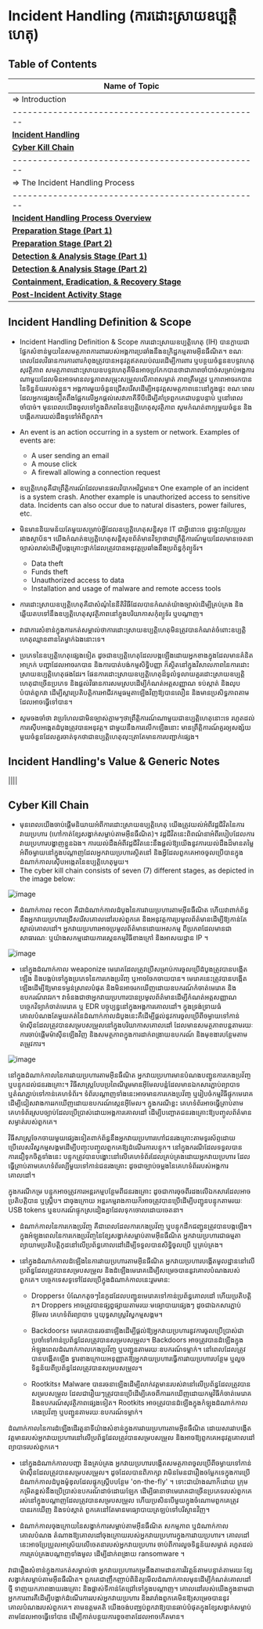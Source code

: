 # Incident Handling (ការដោះស្រាយឧប្បត្តិហេតុ)

## Table of Contents

| Name of Topic                                     |
| ------------------------------------------------- |
| => Introduction                                   |
| ------------------------------------------------- |
| **[Incident Handling](intro-rooms)**              |
| **[Cyber Kill Chain](#linux-fundamentals)**       |
| ------------------------------------------------- |
| => The Incident Handling Process                  |
| ------------------------------------------------- |
| **[Incident Handling Process Overview](#windows-fundamentals)** |
| **[Preparation Stage (Part 1)](#basics-rooms)**                 | 
| **[Preparation Stage (Part 2)](#recon)**                        | 
| **[Detection & Analysis Stage (Part 1)](#scripting)**           | 
| **[Detection & Analysis Stage (Part 2)](#networking)**          |
| **[Containment, Eradication, & Recovery Stage](#tooling)**      | 
| **[Post-Incident Activity Stage](#crypto--hashes)**             |

## Incident Handling Definition & Scope

- Incident Handling Definition & Scope
  ការដោះស្រាយឧប្បត្តិហេតុ (IH) បានក្លាយជាផ្នែកសំខាន់មួយនៃសមត្ថភាពការពាររបស់អង្គការប្រឆាំងនឹងឧក្រិដ្ឋកម្មតាមអ៊ីនធឺណិត។ ខណៈពេលដែលវិធានការការពារកំពុងត្រូវបានអនុវត្តឥតឈប់ឈរដើម្បីការពារ ឬបន្ថយចំនួនឧបទ្ទវហេតុសុវត្ថិភាព សមត្ថភាពដោះស្រាយឧបទ្ទវហេតុគឺមិនអាចប្រកែកបានថាជាភាពចាំបាច់សម្រាប់អង្គការណាមួយដែលមិនអាចមានលទ្ធភាពសម្រុះសម្រួលលើភាពសម្ងាត់ ភាពត្រឹមត្រូវ ឬភាពអាចរកបាននៃទិន្នន័យរបស់ខ្លួន។ អង្គការមួយចំនួនជ្រើសរើសដើម្បីអនុវត្តសមត្ថភាពនេះនៅក្នុងផ្ទះ ខណៈពេលដែលអ្នកផ្សេងទៀតពឹងផ្អែកលើអ្នកផ្តល់សេវាភាគីទីបីដើម្បីគាំទ្រពួកគេជាបន្តបន្ទាប់ ឬនៅពេលចាំបាច់។ មុនពេលយើងចូលទៅក្នុងពិភពនៃឧប្បត្តិហេតុសុវត្ថិភាព សូមកំណត់ពាក្យមួយចំនួន និងបង្កើតការយល់ដឹងទូទៅអំពីពួកវា។
- An event is an action occurring in a system or network. Examples of events are:

  * A user sending an email
  * A mouse click
  * A firewall allowing a connection request
- ឧប្បត្តិហេតុគឺជាព្រឹត្តិការណ៍ដែលមានផលវិបាកអវិជ្ជមាន។ One example of an incident is a system crash. Another example is unauthorized access to sensitive data. Incidents can also occur due to natural disasters, power failures, etc.
- មិនមាននិយមន័យតែមួយសម្រាប់អ្វីដែលឧប្បត្តិហេតុសន្តិសុខ IT ជាអ្វីនោះទេ ដូច្នេះវាប្រែប្រួលរវាងស្ថាប័ន។ យើងកំណត់ឧប្បត្តិហេតុសន្តិសុខព័ត៌មានវិទ្យាថាជាព្រឹត្តិការណ៍មួយដែលមានចេតនាច្បាស់លាស់ដើម្បីបង្កគ្រោះថ្នាក់ដែលត្រូវបានអនុវត្តប្រឆាំងនឹងប្រព័ន្ធកុំព្យូទ័រ។

  * Data theft
  * Funds theft
  * Unauthorized access to data
  * Installation and usage of malware and remote access tools
- ការដោះស្រាយឧប្បត្តិហេតុគឺជាសំណុំនៃនីតិវិធីដែលបានកំណត់យ៉ាងច្បាស់ដើម្បីគ្រប់គ្រង និងឆ្លើយតបទៅនឹងឧប្បត្តិហេតុសុវត្ថិភាពនៅក្នុងបរិយាកាសកុំព្យូទ័រ ឬបណ្តាញ។
- វាជាការសំខាន់ក្នុងការកត់សម្គាល់ថាការដោះស្រាយឧប្បត្តិហេតុមិនត្រូវបានកំណត់ចំពោះឧប្បត្តិហេតុឈ្លានពានតែម្នាក់ឯងនោះទេ។

- ប្រភេទនៃឧប្បត្តិហេតុផ្សេងទៀត ដូចជាឧប្បត្តិហេតុដែលបង្កឡើងដោយអ្នកខាងក្នុងដែលមានគំនិតអាក្រក់ បញ្ហាដែលអាចរកបាន និងការបាត់បង់កម្មសិទ្ធិបញ្ញា ក៏ស្ថិតនៅក្នុងវិសាលភាពនៃការដោះស្រាយឧប្បត្តិហេតុផងដែរ។ ផែនការដោះស្រាយឧប្បត្តិហេតុដ៏ទូលំទូលាយគួរដោះស្រាយឧប្បត្តិហេតុជាច្រើនប្រភេទ និងផ្តល់វិធានការសមស្របដើម្បីកំណត់អត្តសញ្ញាណ ទប់ស្កាត់ និងលុបបំបាត់ពួកវា ដើម្បីស្តារប្រតិបត្តិការអាជីវកម្មធម្មតាឡើងវិញឱ្យបានលឿន និងមានប្រសិទ្ធភាពតាមដែលអាចធ្វើទៅបាន។

- សូមចងចាំថា វាប្រហែលជាមិនច្បាស់ភ្លាមៗថាព្រឹត្តិការណ៍ណាមួយជាឧប្បត្តិហេតុនោះទេ រហូតដល់ការស៊ើបអង្កេតដំបូងត្រូវបានអនុវត្ត។ ជាមួយ​នឹង​ការ​លើក​ឡើង​នោះ មាន​ព្រឹត្តិការណ៍​គួរ​ឲ្យ​សង្ស័យ​មួយ​ចំនួន​ដែល​គួរ​ចាត់​ទុក​ថា​ជា​ឧប្បត្តិហេតុ​លុះត្រា​តែ​មាន​ការ​បញ្ជាក់​ផ្សេង។

## Incident Handling's Value & Generic Notes
||||
## Cyber Kill Chain

- មុនពេលយើងចាប់ផ្តើមនិយាយអំពីការដោះស្រាយឧប្បត្តិហេតុ យើងត្រូវយល់អំពីវដ្តជីវិតនៃការវាយប្រហារ (ហៅកាត់ខ្សែសង្វាក់សម្លាប់តាមអ៊ីនធឺណិត)។ វដ្តជីវិតនេះពិពណ៌នាអំពីរបៀបដែលការវាយប្រហារបង្ហាញខ្លួនឯង។ ការយល់ដឹងអំពីវដ្តជីវិតនេះនឹងផ្តល់ឱ្យយើងនូវការយល់ដឹងដ៏មានតម្លៃអំពីចម្ងាយនៅក្នុងបណ្តាញដែលអ្នកវាយប្រហារស្ថិតនៅ និងអ្វីដែលពួកគេអាចចូលប្រើបានក្នុងដំណាក់កាលស៊ើបអង្កេតនៃឧប្បត្តិហេតុមួយ។
- The cyber kill chain consists of seven (7) different stages, as depicted in the image below:

![image](https://github.com/sengpakrenha/SOC-Incident-Handling/assets/104355164/53f0e128-7382-4558-aa52-a0e784ce2743)

* ដំណាក់កាល recon គឺជាដំណាក់កាលដំបូងនៃការវាយប្រហារតាមអ៊ីនធឺណិត ហើយវាពាក់ព័ន្ធនឹងអ្នកវាយប្រហារជ្រើសរើសគោលដៅរបស់ពួកគេ និងអនុវត្តការប្រមូលព័ត៌មានដើម្បីឱ្យកាន់តែស្គាល់គោលដៅ។ អ្នកវាយប្រហារអាចប្រមូលព័ត៌មានដោយអសកម្ម ពីប្រភពដែលមានជាសាធារណៈ ឬយ៉ាងសកម្មដោយការស្កេនកម្មវិធីខាងក្រៅ និងអាសយដ្ឋាន IP ។

![image](https://github.com/sengpakrenha/SOC-Incident-Handling/assets/104355164/a33122d5-e31a-4afc-819c-841160062e0f)

* នៅក្នុងដំណាក់កាល weaponize មេរោគដែលត្រូវប្រើសម្រាប់ការចូលប្រើដំបូងត្រូវបានបង្កើតឡើង និងបង្កប់ទៅក្នុងប្រភេទនៃការកេងប្រវ័ញ្ច ឬអាចចែកចាយបាន។ មេរោគនេះត្រូវបានបង្កើតឡើងដើម្បីឱ្យមានទម្ងន់ស្រាលបំផុត និងមិនអាចរកឃើញដោយឧបករណ៍កំចាត់មេរោគ និងឧបករណ៍រាវរក។ វាទំនងជាថាអ្នកវាយប្រហារបានប្រមូលព័ត៌មានដើម្បីកំណត់អត្តសញ្ញាណបច្ចេកវិទ្យាកំចាត់មេរោគ ឬ EDR បច្ចុប្បន្ននៅក្នុងអង្គការគោលដៅ។ ក្នុងទ្រង់ទ្រាយធំ គោលបំណងតែមួយគត់នៃដំណាក់កាលដំបូងនេះគឺដើម្បីផ្តល់នូវការចូលប្រើពីចម្ងាយទៅកាន់ម៉ាស៊ីនដែលត្រូវបានសម្របសម្រួលនៅក្នុងបរិយាកាសគោលដៅ ដែលមានសមត្ថភាពបន្តតាមរយៈការចាប់ផ្ដើមម៉ាស៊ីនឡើងវិញ និងសមត្ថភាពក្នុងការដាក់ពង្រាយឧបករណ៍ និងមុខងារបន្ថែមតាមតម្រូវការ។
  
![image](https://github.com/sengpakrenha/SOC-Incident-Handling/assets/104355164/132b80bb-e87f-4c57-8e66-e5da2b275008)



នៅក្នុងដំណាក់កាលនៃការវាយប្រហារតាមអ៊ីនធឺណិត អ្នកវាយប្រហារមានបំណងបញ្ជូនការកេងប្រវ័ញ្ច ឬបន្ទុកដល់ជនរងគ្រោះ។ វិធីសាស្រ្តបែបប្រពៃណីរួមមានអ៊ីមែលបន្លំដែលមានឯកសារភ្ជាប់ព្យាបាទ ឬតំណភ្ជាប់ទៅកាន់គេហទំព័រ។ ទំព័របណ្ដាញទាំងនេះអាចមានការកេងប្រវ័ញ្ច ឬរៀបចំកម្មវិធីផ្ទុកមេរោគ ដើម្បីជៀសវាងការរកឃើញដោយឧបករណ៍ស្កេនអ៊ីមែល។ ក្នុងករណីខ្លះ គេហទំព័រអាចធ្វើត្រាប់តាមគេហទំព័រស្របច្បាប់ដែលប្រើប្រាស់ដោយអង្គការគោលដៅ ដើម្បីបញ្ឆោតជនរងគ្រោះឱ្យបញ្ចូលព័ត៌មានសម្ងាត់របស់ពួកគេ។

វិធីសាស្រ្តចែកចាយមួយផ្សេងទៀតពាក់ព័ន្ធនឹងអ្នកវាយប្រហារហៅជនរងគ្រោះតាមទូរស័ព្ទដោយប្រើលេសវិស្វកម្មសង្គមដើម្បីបញ្ចុះបញ្ចូលពួកគេឱ្យដំណើរការបន្ទុក។ នៅក្នុងករណីដែលទទួលបានការជឿទុកចិត្តទាំងនេះ បន្ទុកត្រូវបានបង្ហោះនៅលើគេហទំព័រដែលគ្រប់គ្រងដោយអ្នកវាយប្រហារ ដែលធ្វើត្រាប់តាមគេហទំព័រល្បីមួយទៅកាន់ជនរងគ្រោះ ដូចជាច្បាប់ចម្លងនៃគេហទំព័ររបស់អង្គការគោលដៅ។

ក្នុងករណីកម្រ បន្ទុកអាចត្រូវការអន្តរកម្មបន្ថែមពីជនរងគ្រោះ ដូចជាការចុចពីរដងលើឯកសារដែលអាចប្រតិបត្តិបាន ឬស្គ្រីប។ ជាចុងក្រោយ អន្តរកម្មរាងកាយក៏អាចត្រូវបានប្រើដើម្បីបញ្ជូនបន្ទុកតាមរយៈ USB tokens ឬឧបករណ៍ផ្ទុកស្រដៀងគ្នាដែលទុកចោលដោយចេតនា។

* ដំណាក់កាលនៃការកេងប្រវ័ញ្ច គឺជាពេលដែលការកេងប្រវ័ញ្ច ឬបន្ទុកដឹកជញ្ជូនត្រូវបានបង្កឡើង។ ក្នុងអំឡុងពេលនៃការកេងប្រវ័ញ្ចនៃខ្សែសង្វាក់សម្លាប់តាមអ៊ីនធឺណិត អ្នកវាយប្រហារជាធម្មតាព្យាយាមប្រតិបត្តិកូដនៅលើប្រព័ន្ធគោលដៅដើម្បីទទួលបានសិទ្ធិចូលប្រើ ឬគ្រប់គ្រង។

* នៅក្នុងដំណាក់កាលដំឡើងនៃការវាយប្រហារតាមអ៊ីនធឺណិត អ្នកវាយប្រហារបង្កើតមូលដ្ឋាននៅលើប្រព័ន្ធដែលត្រូវបានសម្របសម្រួល និងដំឡើងមេរោគដើម្បីសម្រេចបាននូវគោលបំណងរបស់ពួកគេ។ បច្ចេកទេសទូទៅដែលប្រើក្នុងដំណាក់កាលនេះរួមមាន:

  - Droppers៖ បំណែកតូចៗនៃកូដដែលបញ្ជូនមេរោគទៅកាន់ប្រព័ន្ធគោលដៅ ហើយប្រតិបត្តិវា។ Droppers អាច​ត្រូវ​បាន​ផ្សព្វផ្សាយ​តាម​រយៈ​មធ្យោបាយ​ផ្សេងៗ ដូចជា​ឯកសារ​ភ្ជាប់​អ៊ីមែល គេហទំព័រ​ព្យាបាទ ឬ​យុទ្ធសាស្ត្រ​វិស្វកម្ម​សង្គម។

  - Backdoors៖ មេរោគបានរចនាឡើងដើម្បីផ្តល់ឱ្យអ្នកវាយប្រហារនូវការចូលប្រើប្រាស់ជាប្រចាំទៅកាន់ប្រព័ន្ធដែលត្រូវបានសម្របសម្រួល។ Backdoors អាច​ត្រូវ​បាន​ដំឡើង​ក្នុង​អំឡុង​ពេល​ដំណាក់​កាល​កេងប្រវ័ញ្ច ឬ​បញ្ជូន​តាម​រយៈ​ឧបករណ៍​ទម្លាក់។ នៅពេលដែលត្រូវបានបង្កើតឡើង ទ្វារខាងក្រោយអនុញ្ញាតឱ្យអ្នកវាយប្រហារធ្វើការវាយប្រហារបន្ថែម ឬលួចទិន្នន័យពីប្រព័ន្ធដែលត្រូវបានសម្របសម្រួល។

  - Rootkits៖ Malware បានរចនាឡើងដើម្បីលាក់វត្តមានរបស់វានៅលើប្រព័ន្ធដែលត្រូវបានសម្របសម្រួល ដែលជារឿយៗត្រូវបានប្រើដើម្បីគេចពីការរកឃើញដោយកម្មវិធីកំចាត់មេរោគ និងឧបករណ៍សុវត្ថិភាពផ្សេងទៀត។ Rootkits អាច​ត្រូវ​បាន​ដំឡើង​ក្នុង​កំឡុង​ដំណាក់កាល​កេងប្រវ័ញ្ច ឬ​បញ្ជូន​តាម​រយៈ​ឧបករណ៍​ទម្លាក់។

ដំណាក់កាលនៃការដំឡើងដើរតួនាទីយ៉ាងសំខាន់ក្នុងការវាយប្រហារតាមអ៊ីនធឺណិត ដោយសារវាបង្កើតវត្តមានរបស់អ្នកវាយប្រហារនៅលើប្រព័ន្ធដែលត្រូវបានសម្របសម្រួល និងអាចឱ្យពួកគេអនុវត្តគោលដៅព្យាបាទរបស់ពួកគេ។

* នៅក្នុងដំណាក់កាលបញ្ជា និងគ្រប់គ្រង អ្នកវាយប្រហារបង្កើតសមត្ថភាពចូលប្រើពីចម្ងាយទៅកាន់ម៉ាស៊ីនដែលត្រូវបានសម្របសម្រួល។ ដូចដែលបានពិភាក្សា វាមិនមែនជារឿងចម្លែកទេក្នុងការប្រើដំណាក់កាលដំបូងម៉ូឌុលដែលផ្ទុកស្គ្រីបបន្ថែម 'on-the-fly' ។ ទោះជាយ៉ាងណាក៏ដោយ ក្រុមកម្រិតខ្ពស់នឹងប្រើប្រាស់ឧបករណ៍ដាច់ដោយឡែក ដើម្បីធានាថាមេរោគជាច្រើនប្រភេទរបស់ពួកគេរស់នៅក្នុងបណ្តាញដែលត្រូវបានសម្របសម្រួល ហើយប្រសិនបើមួយក្នុងចំណោមពួកគេត្រូវបានរកឃើញ និងទប់ស្កាត់ ពួកគេនៅតែមានមធ្យោបាយត្រឡប់ទៅបរិស្ថានវិញ។

* ដំណាក់កាលចុងក្រោយនៃសង្វាក់ការសម្លាប់តាមអ៊ីនធឺណិត សកម្មភាព ឬដំណាក់កាលគោលបំណង តំណាងឱ្យគោលដៅចុងក្រោយរបស់អ្នកវាយប្រហារក្នុងការវាយប្រហារ។ គោលដៅនេះអាចប្រែប្រួលអាស្រ័យលើចេតនារបស់អ្នកវាយប្រហារ ចាប់ពីការលួចទិន្នន័យសម្ងាត់ រហូតដល់ការគ្រប់គ្រងបណ្តាញទាំងមូល ដើម្បីដាក់ពង្រាយ ransomware ។

វាជារឿងសំខាន់ក្នុងការកត់សម្គាល់ថា អ្នកវាយប្រហារកម្រនឹងតាមដានការវិវត្តន៍តាមបន្ទាត់តាមរយៈខ្សែសង្វាក់សម្លាប់តាមអ៊ីនធឺណិត។ ពួកគេជាញឹកញាប់ពិនិត្យមើលដំណាក់កាលមុនដើម្បីកំណត់គោលដៅថ្មី ទាញយកភាពងាយរងគ្រោះ និងផ្លាស់ទីកាន់តែជ្រៅទៅក្នុងបណ្តាញ។ គោលដៅរបស់យើងក្នុងនាមជាអ្នកការពារគឺដើម្បីបង្អាក់ដំណើរការរបស់អ្នកវាយប្រហារ និងរារាំងពួកគេមិនឱ្យសម្រេចបាននូវគោលបំណងរបស់ពួកគេ។ តាមឧត្ដមគតិ យើងចង់បញ្ឈប់ពួកវាឱ្យបានឆាប់បំផុតក្នុងខ្សែសង្វាក់សម្លាប់តាមដែលអាចធ្វើទៅបាន ដើម្បីកាត់បន្ថយការខូចខាតដែលអាចកើតមាន។































